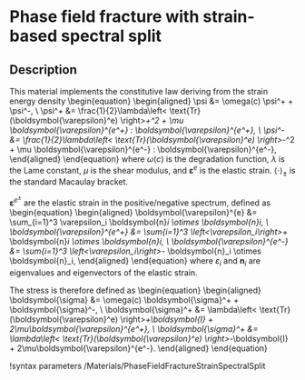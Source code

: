 # Phase field fracture with strain-based spectral split

## Description

This material implements the constitutive law deriving from the strain energy density
\begin{equation}
  \begin{aligned}
    \psi &= \omega(c) \psi^+ + \psi^-, \\
    \psi^+ &= \frac{1}{2}\lambda\left< \text{Tr}(\boldsymbol{\varepsilon}^e) \right>_+^2 + \mu \boldsymbol{\varepsilon}^{e^+} : \boldsymbol{\varepsilon}^{e^+}, \\
    \psi^- &= \frac{1}{2}\lambda\left< \text{Tr}(\boldsymbol{\varepsilon}^e) \right>_-^2 + \mu \boldsymbol{\varepsilon}^{e^-} : \boldsymbol{\varepsilon}^{e^-},
  \end{aligned}
\end{equation}
where $\omega(c)$ is the degradation function, $\lambda$ is the Lame constant, $\mu$ is the shear modulus, and $\boldsymbol{\varepsilon}^e$ is the elastic strain. $\left< \cdot \right>_\pm$ is the standard Macaulay bracket.

$\boldsymbol{\varepsilon}^{e^\pm}$ are the elastic strain in the positive/negative spectrum, defined as
\begin{equation}
  \begin{aligned}
    \boldsymbol{\varepsilon}^{e} &= \sum_{i=1}^3 \varepsilon_i \boldsymbol{n}_i \otimes \boldsymbol{n}_i, \\
    \boldsymbol{\varepsilon}^{e^+} &= \sum_{i=1}^3 \left<\varepsilon_i\right>_+ \boldsymbol{n}_i \otimes \boldsymbol{n}_i, \\
    \boldsymbol{\varepsilon}^{e^-} &= \sum_{i=1}^3 \left<\varepsilon_i\right>_- \boldsymbol{n}_i \otimes \boldsymbol{n}_i,
  \end{aligned}
\end{equation}
where $\varepsilon_i$ and $\boldsymbol{n}_i$ are eigenvalues and eigenvectors of the elastic strain.

The stress is therefore defined as
\begin{equation}
  \begin{aligned}
    \boldsymbol{\sigma} &= \omega(c) \boldsymbol{\sigma}^+ + \boldsymbol{\sigma}^-, \\
    \boldsymbol{\sigma}^+ &= \lambda\left< \text{Tr}(\boldsymbol{\varepsilon}^e) \right>_+\boldsymbol{I} + 2\mu\boldsymbol{\varepsilon}^{e^+}, \\
    \boldsymbol{\sigma}^+ &= \lambda\left< \text{Tr}(\boldsymbol{\varepsilon}^e) \right>_-\boldsymbol{I} + 2\mu\boldsymbol{\varepsilon}^{e^-}.
  \end{aligned}
\end{equation}

!syntax parameters /Materials/PhaseFieldFractureStrainSpectralSplit
